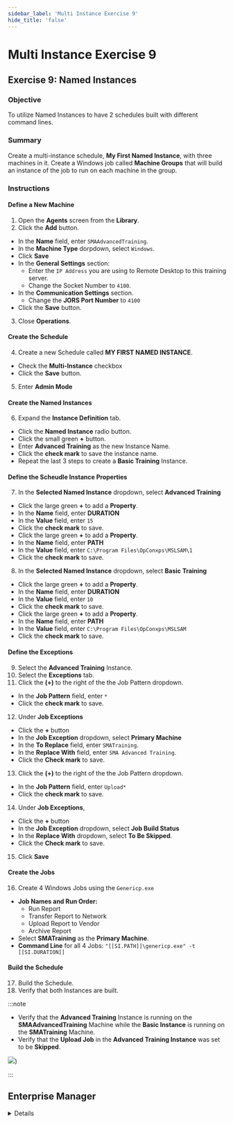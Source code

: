 ```yaml
---
sidebar_label: 'Multi Instance Exercise 9'
hide_title: 'false'
---
```


<head>
  <meta name="robots" content="noindex, nofollow" />
</head>

# Multi Instance Exercise 9

## Exercise 9: Named Instances

### Objective

To utilize Named Instances to have 2 schedules built with different command lines.

### Summary

Create a multi-instance schedule, **My First Named Instance**, with three machines in it. Create a Windows job called **Machine Groups** that will build an instance of the job to run on each machine in the group.

### Instructions

#### Define a New Machine

1. Open the **Agents** screen from the **Library**.
2. Click the **Add** button.
  * In the **Name** field, enter ``SMAAdvancedTraining``.
  * In the **Machine Type** dorpdown, select ```Windows```.
  * Click **Save**
  * In the **General Settings** section:
    * Enter the ```IP Address``` you are using to Remote Desktop to this training server.
    * Change the Socket Number to ```4100```.
  * In the **Communication Settings** section.
    * Change the **JORS Port Number** to ```4100```
  * Click the **Save** button.
3. Close **Operations**.

#### Create the Schedule

4. Create a new Schedule called **MY FIRST NAMED INSTANCE**. 
  * Check the **Multi-Instance** checkbox
  * Click the **Save** button.
5. Enter **Admin Mode**

#### Create the Named Instances

6. Expand the **Instance Definition** tab.
  * Click the **Named Instance** radio button.
  * Click the small green **+** button.
  * Enter **Advanced Training** as the new Instance Name.
  * Click the **check mark** to save the instance name.
  * Repeat the last 3 steps to create a **Basic Training** Instance.

#### Define the Scheudle Instance Properties

7. In the **Selected Named Instance** dropdown, select **Advanced Training**
  * Click the large green **+** to add a **Property**.
  * In the **Name** field, enter **DURATION**
  * In the **Value** field, enter ```15```
  * Click the **check mark** to save.
  * Click the large green **+** to add a **Property**.
  * In the **Name** field, enter **PATH**
  * In the **Value** field, enter ```C:\Program Files\OpConxps\MSLSAM\1```
  * Click the **check mark** to save.
8. In the **Selected Named Instance** dropdown, select **Basic Training**
  * Click the large green **+** to add a **Property**.
  * In the **Name** field, enter **DURATION**
  * In the **Value** field, enter ```10```
  * Click the **check mark** to save.
  * Click the large green **+** to add a **Property**.
  * In the **Name** field, enter **PATH**
  * In the **Value** field, enter ```C:\Program Files\OpConxps\MSLSAM```
  * Click the **check mark** to save.

#### Define the Exceptions

9. Select the **Advanced Training** Instance. 
10. Select the **Exceptions** tab.
11. Click the **(+)** to the right of the the Job Pattern dropdown.
  * In the **Job Pattern** field, enter ```*```
  * Click the **check mark** to save.
12. Under **Job Exceptions**
  * Click the **+** button
  * In the **Job Exception** dropdown, select **Primary Machine**
  * In the **To Replace** field, enter ```SMATraining```.
  * In the **Replace With** field, enter ```SMA Advanced Training```.
  * Click the **Check mark** to save.
13. Click the **(+)** to the right of the the Job Pattern dropdown.
  * In the **Job Pattern** field, enter ```Upload*```
  * Click the **check mark** to save.
14. Under **Job Exceptions**, 
  * Click the **+** button
  * In the **Job Exception** dropdown, select **Job Build Status**
  * In the **Replace With** dropdown, select **To Be Skipped**.
  * Click the **Check mark** to save.
15. Click **Save**

#### Create the Jobs

16. Create 4 Windows Jobs using the ```Genericp.exe```
  * **Job Names and Run Order:**
    * Run Report
    * Transfer Report to Network
    * Upload Report to Vendor
    * Archive Report
  * Select **SMATraining** as the **Primary Machine**.  
  * **Command Line** for all 4 Jobs:   ```"[[SI.PATH]]\genericp.exe" -t [[SI.DURATION]]```

#### Build the Schedule

17. Build the Schedule.
18. Verify that both Instances are built.


:::note

* Verify that the **Advanced Training** Instance is running on the **SMAAdvancedTraining** Machine while the **Basic Instance** is running on the **SMATraining** Machine. 
* Verify that the **Upload Job** in the **Advanced Training Instance**  was set to be **Skipped**.

![](../static/imgadvanced/MIEx9Solution.png))

:::



## Enterprise Manager

<details>

1.	Open the Machines screen from the Administration section of the Navigation Panel.
2.	Click the Add button.
3.	Enter **SMAAdvancedTraining** in the Name text box.
4.	Select ```Windows``` as the Machine Type.
5.	Change the Socket Number to ```4100```.
6.	Enter the ```IP Address``` you are using to Remote Desktop to this training server.
7.	Click the Save button.
8.	Click the OpCon **Advanced Settings** Panel link.
9.	Click the Communication Settings tab.
10.	Select **JORS Port Number** in the table.
11.	Enter a value of ```4110```.
12.	Click the Update button.
13.	Click the Save button
14.	Create a new Schedule called **MY FIRST NAMED INSTANCE**. 
15.	Mark the Multi-Instance checkbox in the Schedule Properties frame.
16.	Click the **Instance Definition** tab.
17.	Click the **Named Instance** radio button.
18.	Click the Add button in the Instances field on the left side of the screen.
19.	Click the Add button on the Select Instance popup window.
20.	Enter **Advanced Training** in the Instance Name.
21.	Click the OK button.
22.	Click the OK button.
23.	Repeat this creating a **Basic Training Instance**.
24.	Select the **Advanced Training** Instance in the **Instance** box on the left side of the screen.
25.	Create a Property for DURATION.
    * Enter **DURATION** in the **Property Name** text box under Instance Details.
    * Enter ```15``` in the **Property Value** text box.
    * Click the Add button to the right of Property Value.
26.	Create a Property for **PATH**.
    * Enter **PATH** in the Property Name text box under Instance Details.
    * Enter ```C:\Program Files\OpConxps\MSLSAM\1``` in the Property Value text box.  
    * Click the Add button to the right of **Property Value**.
27.	Click the Save button.
28.	Do the same for the **Basic Class** Instance with two differences
    * Use ```10``` instead of ```15``` for **DURATION**.
    * Remove the ```“\1”``` at the end of the PATH.
29. Click the Save button.
30. Select the **Advanced Training** Instance. 
31. Click the Add button under Exception Rules.
31. Enter the Job Pattern as ```*```.    
30.	Replace **Primary Machine** ```SMATraining```. In the New Value text box enter ```SMAAdvancedTraining```. 
31.	Click the OK button.
32.	Enter the Job Pattern ```Upload*```
33.	Click the Add button under Exception Rules.
34.	Select Job Build Status from the Job Field drop-down.
35.	Select ```To Be Skipped``` from the New Value field.
36.	Click the OK button.
37.	Click the Save button.
38.	Open the Job Master with **MY FIRST NAMED INSTANCE** selected. 
39.	Create four Windows Jobs using the ```Genericp.exe```.
    * **Job Names and Run Order:**
        * Run Report
        * Transfer Report to Network
        * Upload Report to Vendor
        * Archive Report
    * Select **SMATraining** as the **Primary Machine**.  
    * **Command Line** for all three Jobs:   ```"[[SI.PATH]]\genericp.exe" –t [[SI.DURATION]]```
40.	Build the Schedule(s).
41.	Verify that both Instances are built.
42.	Verify that the **Advanced Training** Instance is running on the **SMAAdvancedTraining** Machine while the Basic Instance is running on the **SMATraining** Machine. 
43.	Verify that the Upload Job was set to be **Skipped**.

</details>